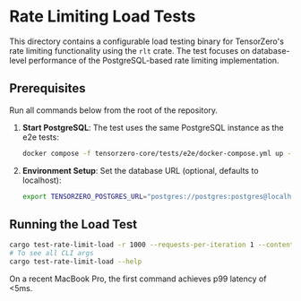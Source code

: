 # Rate Limiting Load Tests

This directory contains a configurable load testing binary for TensorZero's rate limiting functionality using the `rlt` crate. The test focuses on database-level performance of the PostgreSQL-based rate limiting implementation.

## Prerequisites
Run all commands below from the root of the repository.

1. **Start PostgreSQL**: The test uses the same PostgreSQL instance as the e2e tests:
   ```bash
   docker compose -f tensorzero-core/tests/e2e/docker-compose.yml up --wait
   ```

2. **Environment Setup**: Set the database URL (optional, defaults to localhost):
   ```bash
   export TENSORZERO_POSTGRES_URL="postgres://postgres:postgres@localhost:5432/tensorzero_e2e_tests"
   ```

## Running the Load Test

```bash
cargo test-rate-limit-load -r 1000 --requests-per-iteration 1 --contention-keys 0 -c 5
# To see all CLI args
cargo test-rate-limit-load --help
```

On a recent MacBook Pro, the first command achieves p99 latency of <5ms.
